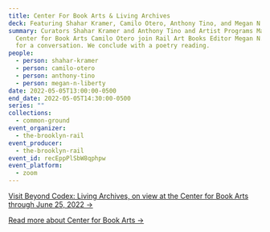 ```yaml
---
title: Center For Book Arts & Living Archives
deck: Featuring Shahar Kramer, Camilo Otero, Anthony Tino, and Megan N. Liberty
summary: Curators Shahar Kramer and Anthony Tino and Artist Programs Manager at
  Center for Book Arts Camilo Otero join Rail Art Books Editor Megan N. Liberty
  for a conversation. We conclude with a poetry reading.
people:
  - person: shahar-kramer
  - person: camilo-otero
  - person: anthony-tino
  - person: megan-n-liberty
date: 2022-05-05T13:00:00-0500
end_date: 2022-05-05T14:30:00-0500
series: ""
collections:
  - common-ground
event_organizer:
  - the-brooklyn-rail
event_producer:
  - the-brooklyn-rail
event_id: recEppPlSbW8qphpw
event_platform:
  - zoom
---
```

[Visit Beyond Codex: Living Archives, on view at the Center for Book Arts through June 25, 2022 →](https://centerforbookarts.org/beyond-codex-exhibition)

[](https://centerforbookarts.org/beyond-codex-exhibition)[Read more about Center for Book Arts →](https://centerforbookarts.org/about)